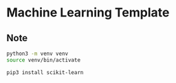 # Machine Learning Template



## Note
```bash
python3 -m venv venv  
source venv/bin/activate

pip3 install scikit-learn
```